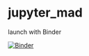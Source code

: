 # jupyter_mad

launch with Binder

[![Binder](https://mybinder.org/badge_logo.svg)](https://mybinder.org/v2/gh/droo303/jupyter_mad/main)
